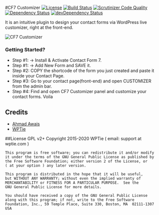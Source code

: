 #CF7 Customizer
[![License](https://img.shields.io/badge/license-GPL--2.0%2B-red.svg)](https://github.com/WPTie/CF7Customizer/blob/master/license.txt)
[![Build Status](https://scrutinizer-ci.com/g/WPTie/CF7Customizer/badges/build.png?b=master)](https://scrutinizer-ci.com/g/WPTie/CF7Customizer/build-status/master)
[![Scrutinizer Code Quality](https://scrutinizer-ci.com/g/WPTie/CF7Customizer/badges/quality-score.png?b=master)](https://scrutinizer-ci.com/g/WPTie/CF7Customizer/?branch=master)
[![Dependency Status](https://david-dm.org/WPTie/CF7Customizer.svg)](https://david-dm.org/WPTie/CF7Customizer)
[![devDependency Status](https://david-dm.org/WPTie/CF7Customizer/dev-status.svg)](https://david-dm.org/WPTie/CF7Customizer#info=devDependencies)

 It is an intuitive plugin to design your contact forms
via WordPress live customizer, right at the front-end.

![CF7 Customizer](http://wptie.com/wp-content/uploads/2014/10/CFC.png)

### Getting Started?

- Step #1: → Install & Activate Contact Form 7.
- Step #1: → Add New Form and SAVE it.
- Step #2: COPY the shortcode of the form you just created and paste it inside your Contact Page.
- Step #3: Go to your contact page(front-end) and open CUSTOMIZER from the admin bar.
- Step #4: Find and open CF7 Customizer panel and customize your contact forms. Voila

## Credits
- [Ahmad Awais](http://AhmadAwais.com/)
- [WPTie](http://WPTie.com/)

##License GPL v2+
  Copyright 2015-2020 WPTie ( email: support at wptie.com )

    This program is free software; you can redistribute it and/or modify
    it under the terms of the GNU General Public License as published by
    the Free Software Foundation; either version 2 of the License, or
    ( at your option ) any later version.

    This program is distributed in the hope that it will be useful,
    but WITHOUT ANY WARRANTY; without even the implied warranty of
    MERCHANTABILITY or FITNESS FOR A PARTICULAR PURPOSE.  See the
    GNU General Public License for more details.

    You should have received a copy of the GNU General Public License
    along with this program; if not, write to the Free Software
    Foundation, Inc., 59 Temple Place, Suite 330, Boston, MA  02111-1307  USA
